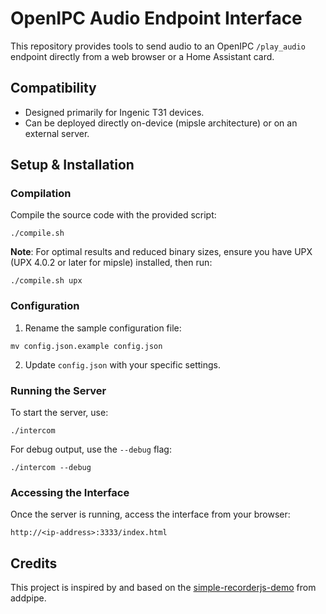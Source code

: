 # OpenIPC Audio Endpoint Interface

This repository provides tools to send audio to an OpenIPC `/play_audio` endpoint directly from a web browser or a Home Assistant card.

## Compatibility

- Designed primarily for Ingenic T31 devices.
- Can be deployed directly on-device (mipsle architecture) or on an external server.

## Setup & Installation

### Compilation

Compile the source code with the provided script:

`./compile.sh`

**Note**: For optimal results and reduced binary sizes, ensure you have UPX (UPX 4.0.2 or later for mipsle) installed, then run:

`./compile.sh upx`

### Configuration

1. Rename the sample configuration file:

`mv config.json.example config.json`

2. Update `config.json` with your specific settings.

### Running the Server

To start the server, use:

`./intercom`

For debug output, use the `--debug` flag:

`./intercom --debug`

### Accessing the Interface

Once the server is running, access the interface from your browser:

`http://<ip-address>:3333/index.html`

## Credits

This project is inspired by and based on the [simple-recorderjs-demo](https://github.com/addpipe/simple-recorderjs-demo/tree/master) from addpipe.
